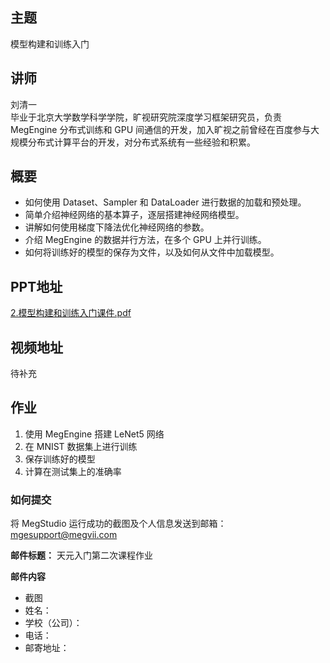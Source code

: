 ## 主题
模型构建和训练入门
## 讲师
刘清一<br/>
毕业于北京大学数学科学学院，旷视研究院深度学习框架研究员，负责 MegEngine 分布式训练和 GPU 间通信的开发，加入旷视之前曾经在百度参与大规模分布式计算平台的开发，对分布式系统有一些经验和积累。
## 概要
* 如何使用 Dataset、Sampler 和 DataLoader 进行数据的加载和预处理。
* 简单介绍神经网络的基本算子，逐层搭建神经网络模型。
* 讲解如何使用梯度下降法优化神经网络的参数。
* 介绍 MegEngine 的数据并行方法，在多个 GPU 上并行训练。
* 如何将训练好的模型的保存为文件，以及如何从文件中加载模型。

## PPT地址

[2.模型构建和训练入门课件.pdf](./PPT合集/2.模型构建和训练入门课件.pdf)

## 视频地址

待补充

## 作业

1. 使用 MegEngine 搭建 LeNet5 网络
2. 在 MNIST 数据集上进行训练
3. 保存训练好的模型
4. 计算在测试集上的准确率

### 如何提交

将 MegStudio 运行成功的截图及个人信息发送到邮箱：mgesupport@megvii.com

**邮件标题：** 天元入门第二次课程作业

**邮件内容**

* 截图
* 姓名：
* 学校（公司）：
* 电话：
* 邮寄地址：

